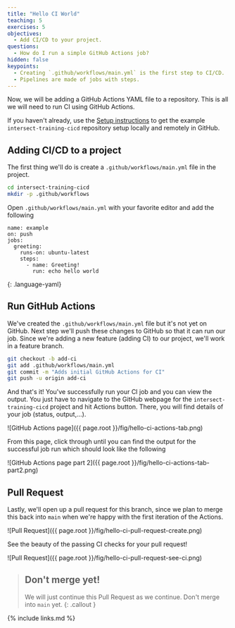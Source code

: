 ```yaml
---
title: "Hello CI World"
teaching: 5
exercises: 5 
objectives:
  - Add CI/CD to your project.
questions:
  - How do I run a simple GitHub Actions job?
hidden: false
keypoints:
  - Creating `.github/workflows/main.yml` is the first step to CI/CD.
  - Pipelines are made of jobs with steps.
---
```


Now, we will be adding a GitHub Actions YAML file to a repository.
This is all we will need to run CI using GitHub Actions.

If you haven't already, use the [Setup instructions](/setup.md)
to get the example `intersect-training-cicd` repository setup locally
and remotely in GitHub.

## Adding CI/CD to a project

The first thing we'll do is create a `.github/workflows/main.yml` file in the project.
```bash
cd intersect-training-cicd
mkdir -p .github/workflows
```

Open `.github/workflows/main.yml` with your favorite editor and add the following
~~~
name: example
on: push
jobs:
  greeting:
    runs-on: ubuntu-latest
    steps:
      - name: Greeting!
        run: echo hello world
~~~
{: .language-yaml}

## Run GitHub Actions

We've created the `.github/workflows/main.yml` file but it's not yet on GitHub.
Next step we'll push these changes to GitHub so that it can run our job.
Since we're adding a new feature (adding CI) to our project, we'll work in a feature branch.

```bash
git checkout -b add-ci
git add .github/workflows/main.yml
git commit -m "Adds initial GitHub Actions for CI"
git push -u origin add-ci
```

And that's it!
You've successfully run your CI job and you can view the output.
You just have to navigate to the GitHub webpage for the `intersect-training-cicd` project
and hit Actions button.
There, you will find details of your job (status, output,...).

![GitHub Actions page]({{ page.root }}/fig/hello-ci-actions-tab.png)

From this page, click through until you can find the output for the successful job run which should look like the following

![GitHub Actions page part 2]({{ page.root }}/fig/hello-ci-actions-tab-part2.png)

## Pull Request

Lastly, we'll open up a pull request for this branch, since we plan to merge this back into `main` when we're happy with the first iteration of the Actions.

![Pull Request]({{ page.root }}/fig/hello-ci-pull-request-create.png)

See the beauty of the passing CI checks for your pull request!

![Pull Request]({{ page.root }}/fig/hello-ci-pull-request-see-ci.png)

> ## Don't merge yet!
>
> We will just continue this Pull Request as we continue.
> Don't merge into `main` yet.
{: .callout }

{% include links.md %}

